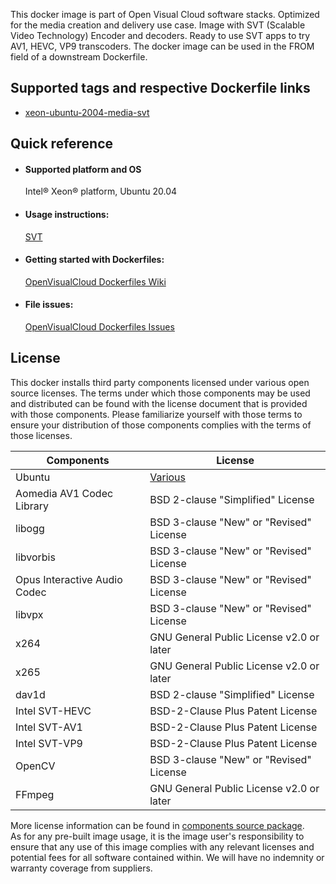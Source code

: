 This docker image is part of Open Visual Cloud software stacks. Optimized for the media creation and delivery use case. Image with SVT (Scalable Video Technology) Encoder and decoders. Ready to use SVT apps to try AV1, HEVC, VP9 transcoders. The docker image can be used in the FROM field of a downstream Dockerfile. 

## Supported tags and respective Dockerfile links
 - [xeon-ubuntu-2004-media-svt](https://github.com/OpenVisualCloud/Dockerfiles/blob/v21.6/Xeon/ubuntu-20.04/media/svt/Dockerfile)

## Quick reference
- #### Supported platform and OS
  Intel&reg; Xeon&reg; platform, Ubuntu 20.04

- #### Usage instructions:
  [SVT](https://github.com/OpenVisualCloud/Dockerfiles/blob/master/doc/svt.md)	


- #### Getting started with Dockerfiles:
  [OpenVisualCloud Dockerfiles Wiki](https://github.com/OpenVisualCloud/Dockerfiles/wiki)

- #### File issues:
  [OpenVisualCloud Dockerfiles Issues](https://github.com/OpenVisualCloud/Dockerfiles/issues)


## License
This docker installs third party components licensed under various open source licenses.  The terms under which those components may be used and distributed can be found with the license document that is provided with those components.  Please familiarize yourself with those terms to ensure your distribution of those components complies with the terms of those licenses.


| Components | License |
| ----- | ----- |
|Ubuntu| [Various](https://hub.docker.com/_/ubuntu) |
|Aomedia AV1 Codec Library|BSD 2-clause "Simplified" License|
|libogg|BSD 3-clause "New" or "Revised" License|
|libvorbis|BSD 3-clause "New" or "Revised" License|
|Opus Interactive Audio Codec|BSD 3-clause "New" or "Revised" License|
|libvpx|BSD 3-clause "New" or "Revised" License|
|x264|GNU General Public License v2.0 or later|
|x265|GNU General Public License v2.0 or later|
|dav1d|BSD 2-clause "Simplified" License|
|Intel SVT-HEVC|BSD-2-Clause Plus Patent License|
|Intel SVT-AV1|BSD-2-Clause Plus Patent License|
|Intel SVT-VP9|BSD-2-Clause Plus Patent License|
|OpenCV|BSD 3-clause "New" or "Revised" License|
|FFmpeg|GNU General Public License v2.0 or later|


More license information can be found in [components source package](https://github.com/OpenVisualCloud/Dockerfiles-Resources).   
As for any pre-built image usage, it is the image user's responsibility to ensure that any use of this image complies with any relevant licenses and potential fees for all software contained within. We will have no indemnity or warranty coverage from suppliers.
